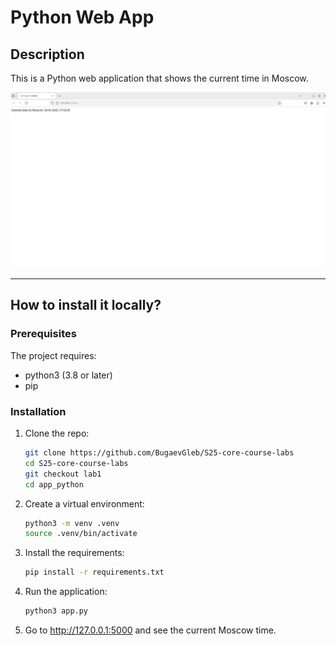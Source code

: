 # Python Web App

## Description

This is a Python web application that shows the current time in Moscow.

![Web page](images/web_page.png)

-----

## How to install it locally?

### Prerequisites

The project requires:

- python3 (3.8 or later)
- pip

### Installation

1. Clone the repo:

   ```bash
   git clone https://github.com/BugaevGleb/S25-core-course-labs
   cd S25-core-course-labs
   git checkout lab1
   cd app_python
   ```

2. Create a virtual environment:

   ```bash
   python3 -m venv .venv
   source .venv/bin/activate
   ```

3. Install the requirements:

   ```bash
   pip install -r requirements.txt
   ```

4. Run the application:

   ```bash
   python3 app.py
   ```

5. Go to <http://127.0.0.1:5000> and see the current Moscow time.
